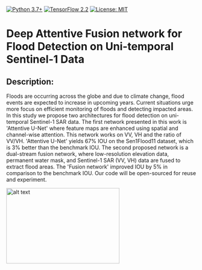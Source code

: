 [![Python 3.7+](https://img.shields.io/badge/python-3.7+-blue.svg)](https://www.python.org/downloads/release/python-376/)
[![TensorFlow 2.2](https://img.shields.io/badge/tensorflow-2.4-blue.svg)](https://github.com/tensorflow/tensorflow/releases/tag/v1.15.2)
[![License: MIT](https://img.shields.io/badge/License-MIT-yellow.svg)](https://github.com/RituYadav92/NuScenes_radar_RGBFused-Detection/blob/master/LICENCE)

# Deep Attentive Fusion network for Flood Detection on Uni-temporal Sentinel-1 Data
## Description: 
Floods are occurring across the globe and due to climate change, flood events are expected to increase in upcoming years. Current situations urge more focus on efficient monitoring of floods and detecting impacted areas. In this study we propose two architectures for flood detection on uni-temporal Sentinel-1 SAR data. The first network presented in this work is 'Attentive U-Net' where feature maps are enhanced using spatial and channel-wise attention. This network works on VV, VH and the ratio of VV/VH. 'Attentive U-Net' yields 67\% IOU on the Sen1Flood11 dataset, which is 3\% better than the benchmark IOU. The second proposed network is a dual-stream fusion network, where low-resolution elevation data, permanent water mask, and Sentinel-1 SAR (VV, VH) data are fused to extract flood areas. The 'Fusion network' improved IOU by 5\% in comparison to the benchmark IOU. Our code will be open-sourced for reuse and experiment.

<img src="https://github.com/RituYadav92/UNI_TEMP_FLOOD_DETECTION/Result_samples.png" alt="alt text" width="300" height="200">
